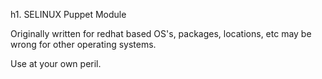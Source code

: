 h1. SELINUX Puppet Module

Originally written for redhat based OS's, packages, locations, etc may be wrong
for other operating systems.

  Use at your own peril.


